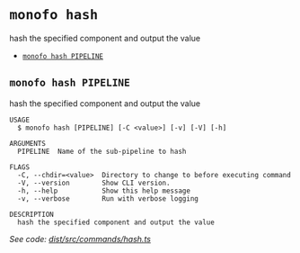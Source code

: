 `monofo hash`
=============

hash the specified component and output the value

* [`monofo hash PIPELINE`](#monofo-hash-pipeline)

## `monofo hash PIPELINE`

hash the specified component and output the value

```
USAGE
  $ monofo hash [PIPELINE] [-C <value>] [-v] [-V] [-h]

ARGUMENTS
  PIPELINE  Name of the sub-pipeline to hash

FLAGS
  -C, --chdir=<value>  Directory to change to before executing command
  -V, --version        Show CLI version.
  -h, --help           Show this help message
  -v, --verbose        Run with verbose logging

DESCRIPTION
  hash the specified component and output the value
```

_See code: [dist/src/commands/hash.ts](https://github.com/vital-software/monofo-buildkite-plugin/blob/v6.0.1/dist/src/commands/hash.ts)_

